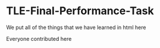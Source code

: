 # TLE-Final-Performance-Task

We put all of the things that we have learned in html here

Everyone contributed here
